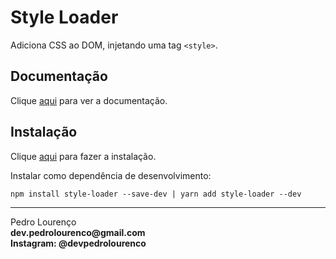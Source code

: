 # Style Loader

Adiciona CSS ao DOM, injetando uma tag `<style>`.

## Documentação

Clique [aqui](https://github.com/webpack-contrib/style-loader) para ver a documentação.

## Instalação

Clique [aqui](https://www.npmjs.com/package/style-loader) para fazer a instalação.

Instalar como dependência de desenvolvimento:

```
npm install style-loader --save-dev | yarn add style-loader --dev
```


<hr>
<stong>Pedro Lourenço</strong><br>
<Strong>dev.pedrolourenco@gmail.com</strong><br>
<Strong>Instagram: @devpedrolourenco</strong>